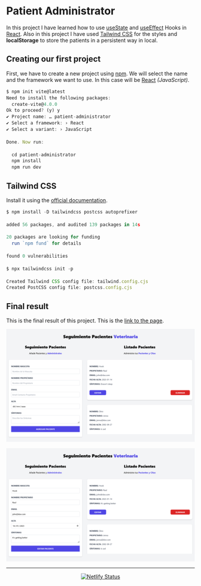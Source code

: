 # Patient Administrator

In this project I have learned how to use [useState](https://reactjs.org/docs/hooks-state.html) and [useEffect](https://reactjs.org/docs/hooks-effect.html) Hooks in [React](https://reactjs.org/). Also in this project I have used [Tailwind CSS](https://tailwindcss.com/) for the styles and **localStorage** to store the patients in a persistent way in local.


## Creating our first project

First, we have to create a new project using [npm](https://www.npmjs.com/). We will select the name and the framework we want to use. In this case will be [React](https://reactjs.org/) *(JavaScript)*.
```js
$ npm init vite@latest
Need to install the following packages:
  create-vite@4.0.0
Ok to proceed? (y) y
✔ Project name: … patient-administrator
✔ Select a framework: › React
✔ Select a variant: › JavaScript

Done. Now run:

  cd patient-administrator
  npm install
  npm run dev
```

## Tailwind CSS

Install it using the [official documentation](https://tailwindcss.com/docs/guides/vite).

```js
$ npm install -D tailwindcss postcss autoprefixer

added 56 packages, and audited 139 packages in 14s

20 packages are looking for funding
  run `npm fund` for details

found 0 vulnerabilities

$ npx tailwindcss init -p

Created Tailwind CSS config file: tailwind.config.cjs
Created PostCSS config file: postcss.config.cjs
```

## Final result

This is the final result of this project. This is the [link to the page](https://patient-administrator.netlify.app/).

![](assets/1.png)

![](assets/2.png)

---

<center>

[![Netlify Status](https://api.netlify.com/api/v1/badges/eee14beb-b026-499e-bfb6-9330a52798da/deploy-status)](https://app.netlify.com/sites/patient-administrator/deploys)

</center>

